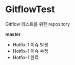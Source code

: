 # GitflowTest
Gitflow 테스트를 위한 repository

**master**
- Hotfix-1 이슈 발생
- Hotfix-1 이슈 수정
- Hotfix-1 완료
